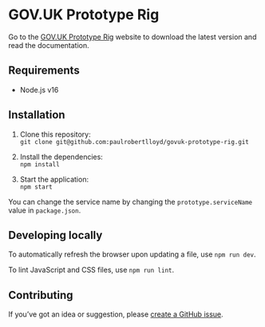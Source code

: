 # GOV.UK Prototype Rig

Go to the [GOV.UK Prototype Rig](https://govuk-prototype-rig.herokuapp.com) website to download the latest version and read the documentation.

## Requirements

* Node.js v16

## Installation

1. Clone this repository:\
`git clone git@github.com:paulrobertlloyd/govuk-prototype-rig.git`

2. Install the dependencies:\
`npm install`

3. Start the application:\
`npm start`

You can change the service name by changing the `prototype.serviceName` value in `package.json`.

## Developing locally

To automatically refresh the browser upon updating a file, use `npm run dev`.

To lint JavaScript and CSS files, use `npm run lint`.

## Contributing

If you’ve got an idea or suggestion, please [create a GitHub issue](https://github.com/paulrobertlloyd/govuk-prototype-rig/issues).
